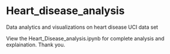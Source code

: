 # Heart_disease_analysis
Data analytics and visualizations on heart disease UCI data set

View the Heart_Disease_analysis.ipynb for complete analysis and explaination.
Thank you.
